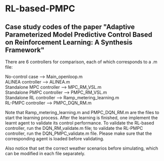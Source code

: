# RL-based-PMPC
## Case study codes of the paper "Adaptive Parameterized Model Predictive Control Based on Reinforcement Learning: A Synthesis Framework"

There are 6 controllers for comparison, each of which corresponds to a .m file:

No-control case --> Main_openloop.m  
ALINEA controller --> ALINEA.m  
Standalone MPC controller --> MPC_RM_VSL.m  
Standalone PMPC controller --> PMPC_RM_VSL.m  
Standalone RL controller --> Ramp_metering_learning.m  
RL-PMPC controller --> PMPC_DQN_RM.m  

Note that Ramp_metering_learning.m and PMPC_DQN_RM.m are the files to start the learning process. After the learning is finished, one implement the learnt agent to validate its control performance. To validate the RL-based controller, run the DQN_RM_validate.m file; to validate the RL-PMPC controller, run the DQN_PMPC_validate.m file. Please make sure that the corresponding agent is loaded before validating.

Also notice that set the correct weather scenarios before simulating, which can be modified in each file separately.
